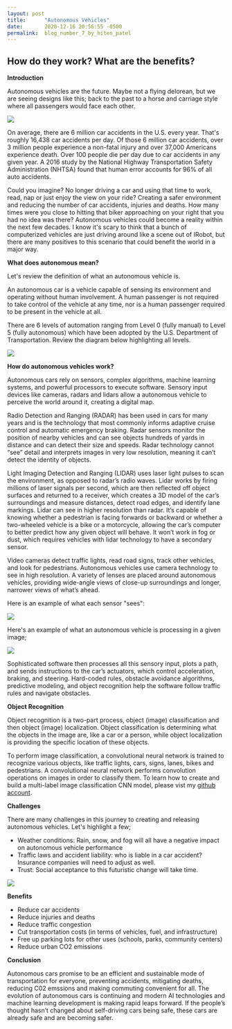 ```yaml
---
layout: post
title:      "Autonomous Vehicles"
date:       2020-12-16 20:56:55 -0500
permalink:  blog_number_7_by_hiten_patel
---
```


## How do they work? What are the benefits?

**Introduction**

Autonomous vehicles are the future. Maybe not a flying delorean, but we are seeing designs like this; back to the past to a horse and carriage style where all passengers would face each other. 

![](https://image.cnbcfm.com/api/v1/image/106810720-1607953690861-Zoox_Autonomous_Vehicle_-_Single_Side_-_Coit_Tower_SF.jpg?v=1607953817)

On average, there are 6 million car accidents in the U.S. every year. That's roughly 16,438 car accidents per day. Of those 6 million car accidents, over 3 million people experience a non-fatal injury and over 37,000 Americans experience death. Over 100 people die per day due to car accidents in any given year. A 2016 study by the National Highway Transportation Safety Administration (NHTSA) found that human error accounts for 96% of all auto accidents.

Could you imagine? No longer driving a car and using that time to work, read, nap or just enjoy the view on your ride? Creating a safer environment and reducing the number of car accidents, injuries and deaths. How many times were you close to hitting that biker approaching on your right that you had no idea was there? Autonomous vehicles could become a reality within the next few decades. I know it's scary to think that a bunch of computerized vehicles are just driving around like a scene out of IRobot, but there are many positives  to this scenario that could benefit the world in a major way. 

**What does autonomous mean?**

Let's review the definition of what an autonomous vehicle is. 

An autonomous car is a vehicle capable of sensing its environment and operating without human involvement. A human passenger is not required to take control of the vehicle at any time, nor is a human passenger required to be present in the vehicle at all. 

There are 6 levels of automation ranging from Level 0 (fully manual) to Level 5 (fully autonomous) which have been adopted by the U.S. Department of Transportation. Review the diagram below highlighting all levels. 


![](https://www.synopsys.com/content/dam/synopsys/solutions/automotive/levels-of-driving-automation.jpg.imgw.850.x.jpg)


**How do autonomous vehicles work?**

Autonomous cars rely on sensors, complex algorithms, machine learning systems, and powerful processors to execute software. Sensory input devices like cameras, radars and lidars allow a autonomous vehicle to perceive the world around it, creating a digital map. 

Radio Detection and Ranging (RADAR) has been used in cars for many years and is the technology that most commonly informs adaptive cruise control and automatic emergency braking. Radar sensors monitor the position of nearby vehicles and can see objects hundreds of yards in distance and can detect their size and speeds. Radar technology cannot “see” detail and interprets images in very low resolution, meaning it can’t detect the identity of objects.

Light Imaging Detection and Ranging (LIDAR) uses laser light pulses to scan the environment, as opposed to radar’s radio waves. Lidar works by firing millions of laser signals per second, which are then reflected off object surfaces and returned to a receiver, which creates a 3D model of the car’s surroundings and measure distances, detect road edges, and identify lane markings. Lidar can see in higher resolution than radar. It’s capable of knowing whether a pedestrian is facing forwards or backward or whether a two-wheeled vehicle is a bike or a motorcycle, allowing the car’s computer to better predict how any given object will behave.  It won’t work in fog or dust, which requires vehicles with lidar technology to have a secondary sensor. 

Video cameras detect traffic lights, read road signs, track other vehicles, and look for pedestrians. Autonomous vehicles use camera technology to see in high resolution. A variety of lenses are placed around autonomous vehicles, providing wide-angle views of close-up surroundings and longer, narrower views of what’s ahead. 

Here is an example of what each sensor  "sees": 

![](https://doubxab0r1mke.cloudfront.net/media/zfront/production/images/zebra-how-do-driverless-cars-work.post.1a_01-z.width-800.png)

Here's an example of what an autonomous vehicle is processing in a given image; 

![](https://miro.medium.com/proxy/1*q1uVc-MU-tC-WwFp2yXJow.gif)



Sophisticated software then processes all this sensory input, plots a path, and sends instructions to the car’s actuators, which control acceleration, braking, and steering. Hard-coded rules, obstacle avoidance algorithms, predictive modeling, and object recognition help the software follow traffic rules and navigate obstacles.


**Object Recognition**

Object recognition is a two-part process, object (image) classification and then object (image) localization. Object classification is determining what the objects in the image are, like a car or a person, while object localization is providing the specific location of these objects. 

To perform image classification, a convolutional neural network is trained to recognize various objects, like traffic lights, cars, signs, lanes, bikes and pedestrians. A convolutional neural network performs convolution operations on images in order to classify them. To learn how to create and build  a multi-label image classification CNN model, please vist my [github account](https://github.com/hpatel530/Capstone/blob/main/ImageClassification.ipynb). 


**Challenges**

There are many challenges in this journey to creating and releasing autonomous vehicles. Let's highlight a few; 

*  Weather conditions: Rain, snow,  and fog will all have a negative impact on autonomous vehicle performance
*  Traffic laws and accident liability: who is liable in a car accident? Insurance companies will need to adjust as well.
*  Trust: Social acceptance to this futuristic change will take time. 

![](https://cdn.shopify.com/s/files/1/0196/5170/files/paul-noth-does-your-car-have-any-idea-why-my-car-pulled-it-over-new-yorker-cartoon_grande.jpg?1943683629802585136)

**Benefits**

* Reduce car accidents 
* Reduce injuries and deaths 
* Reduce traffic congestion 
* Cut transportation costs  (in terms of vehicles, fuel, and infrastructure)
* Free up parking lots for other uses (schools, parks, community centers)
* Reduce urban CO2 emissions

**Conclusion**

Autonomous cars promise to be an efficient and sustainable mode of transportation for everyone, preventing accidents, mitigating deaths, reducing C02 emssions and making commuting convenient for all. The evolution of autonomous cars is continuing and modern AI technologies and machine learning development is making rapid leaps forward. If the people’s thought hasn’t changed about self-driving cars being safe, these cars are already safe and are becoming safer. 










